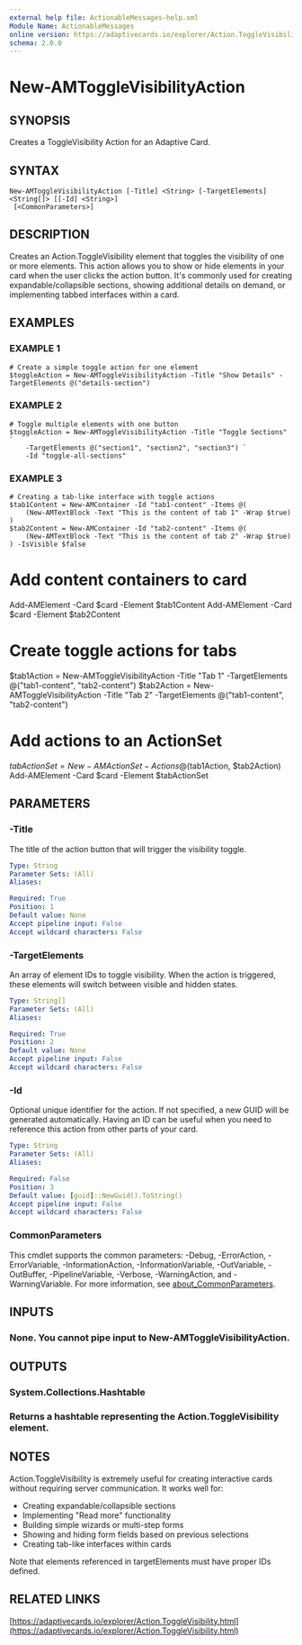 ```yaml
---
external help file: ActionableMessages-help.xml
Module Name: ActionableMessages
online version: https://adaptivecards.io/explorer/Action.ToggleVisibility.html
schema: 2.0.0
---
```


# New-AMToggleVisibilityAction

## SYNOPSIS

Creates a ToggleVisibility Action for an Adaptive Card.

## SYNTAX

```
New-AMToggleVisibilityAction [-Title] <String> [-TargetElements] <String[]> [[-Id] <String>]
 [<CommonParameters>]
```

## DESCRIPTION

Creates an Action.ToggleVisibility element that toggles the visibility of one or more elements.
This action allows you to show or hide elements in your card when the user clicks the action button.
It's commonly used for creating expandable/collapsible sections, showing additional details on demand,
or implementing tabbed interfaces within a card.

## EXAMPLES

### EXAMPLE 1

```
# Create a simple toggle action for one element
$toggleAction = New-AMToggleVisibilityAction -Title "Show Details" -TargetElements @("details-section")
```

### EXAMPLE 2

```
# Toggle multiple elements with one button
$toggleAction = New-AMToggleVisibilityAction -Title "Toggle Sections" `
    -TargetElements @("section1", "section2", "section3") `
    -Id "toggle-all-sections"
```

### EXAMPLE 3

```
# Creating a tab-like interface with toggle actions
$tab1Content = New-AMContainer -Id "tab1-content" -Items @(
    (New-AMTextBlock -Text "This is the content of tab 1" -Wrap $true)
)
$tab2Content = New-AMContainer -Id "tab2-content" -Items @(
    (New-AMTextBlock -Text "This is the content of tab 2" -Wrap $true)
) -IsVisible $false
```

# Add content containers to card

Add-AMElement -Card $card -Element $tab1Content
Add-AMElement -Card $card -Element $tab2Content

# Create toggle actions for tabs

$tab1Action = New-AMToggleVisibilityAction -Title "Tab 1" -TargetElements @("tab1-content", "tab2-content")
$tab2Action = New-AMToggleVisibilityAction -Title "Tab 2" -TargetElements @("tab1-content", "tab2-content")

# Add actions to an ActionSet

$tabActionSet = New-AMActionSet -Actions @($tab1Action, $tab2Action)
Add-AMElement -Card $card -Element $tabActionSet

## PARAMETERS

### -Title

The title of the action button that will trigger the visibility toggle.

```yaml
Type: String
Parameter Sets: (All)
Aliases:

Required: True
Position: 1
Default value: None
Accept pipeline input: False
Accept wildcard characters: False
```

### -TargetElements

An array of element IDs to toggle visibility.
When the action is triggered,
these elements will switch between visible and hidden states.

```yaml
Type: String[]
Parameter Sets: (All)
Aliases:

Required: True
Position: 2
Default value: None
Accept pipeline input: False
Accept wildcard characters: False
```

### -Id

Optional unique identifier for the action.
If not specified, a new GUID will be
generated automatically.
Having an ID can be useful when you need to reference
this action from other parts of your card.

```yaml
Type: String
Parameter Sets: (All)
Aliases:

Required: False
Position: 3
Default value: [guid]::NewGuid().ToString()
Accept pipeline input: False
Accept wildcard characters: False
```

### CommonParameters

This cmdlet supports the common parameters: -Debug, -ErrorAction, -ErrorVariable, -InformationAction, -InformationVariable, -OutVariable, -OutBuffer, -PipelineVariable, -Verbose, -WarningAction, and -WarningVariable. For more information, see [about_CommonParameters](http://go.microsoft.com/fwlink/?LinkID=113216).

## INPUTS

### None. You cannot pipe input to New-AMToggleVisibilityAction.

## OUTPUTS

### System.Collections.Hashtable

### Returns a hashtable representing the Action.ToggleVisibility element.

## NOTES

Action.ToggleVisibility is extremely useful for creating interactive cards without requiring
server communication.
It works well for:

- Creating expandable/collapsible sections
- Implementing "Read more" functionality
- Building simple wizards or multi-step forms
- Showing and hiding form fields based on previous selections
- Creating tab-like interfaces within cards

Note that elements referenced in targetElements must have proper IDs defined.

## RELATED LINKS

[https://adaptivecards.io/explorer/Action.ToggleVisibility.html](https://adaptivecards.io/explorer/Action.ToggleVisibility.html)
